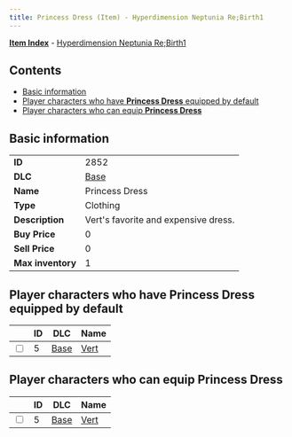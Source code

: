 ```yaml
---
title: Princess Dress (Item) - Hyperdimension Neptunia Re;Birth1
---
```


[**Item Index**](/neptunia/rb1/item/index.html) - [Hyperdimension Neptunia Re;Birth1](/neptunia/rb1)

## Contents

- [Basic information](#basic-information)
- [Player characters who have **Princess Dress** equipped by default](#player-characters-who-have-princess-dress-equipped-by-default)
- [Player characters who can equip **Princess Dress**](#player-characters-who-can-equip-princess-dress)

## Basic information

|   |   |
| -- | -- |
| **ID** | 2852 |
| **DLC** | [Base](/neptunia/rb1/dlc/1-base.html) |
| **Name** | Princess Dress |
| **Type** | Clothing |
| **Description** | Vert's favorite and expensive dress. |
| **Buy Price** | 0 |
| **Sell Price** | 0 |
| **Max inventory** | 1 |


## Player characters who have **Princess Dress** equipped by default

|    | ID | DLC | Name |
| -- | -- | --- | ---- |
| <input type="checkbox" id="rb1-player-1-5" class="trackbox" /> | 5 | [Base](/neptunia/rb1/dlc/1-base.html) | [Vert](/neptunia/rb1/player/1-5-vert.html) |


## Player characters who can equip **Princess Dress**

|    | ID | DLC | Name |
| -- | -- | --- | ---- |
| <input type="checkbox" id="rb1-player-1-5" class="trackbox" /> | 5 | [Base](/neptunia/rb1/dlc/1-base.html) | [Vert](/neptunia/rb1/player/1-5-vert.html) |

